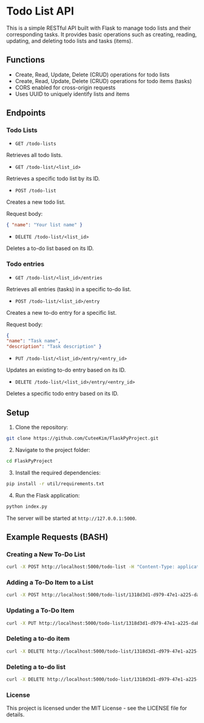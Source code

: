 # Todo List API

This is a simple RESTful API built with Flask to manage todo lists and their corresponding tasks. It provides basic operations such as creating, reading, updating, and deleting todo lists and tasks (items).

## Functions

- Create, Read, Update, Delete (CRUD) operations for todo lists
- Create, Read, Update, Delete (CRUD) operations for todo items (tasks)
- CORS enabled for cross-origin requests
- Uses UUID to uniquely identify lists and items

## Endpoints

### Todo Lists

- `GET /todo-lists`

Retrieves all todo lists.
- `GET /todo-list/<list_id>`

Retrieves a specific todo list by its ID.
- `POST /todo-list`

Creates a new todo list.

Request body:

```json
{ "name": "Your list name" }
```

- `DELETE /todo-list/<list_id>`

Deletes a to-do list based on its ID.

### Todo entries

- `GET /todo-list/<list_id>/entries`

Retrieves all entries (tasks) in a specific to-do list.
- `POST /todo-list/<list_id>/entry`

Creates a new to-do entry for a specific list.

Request body:

```json
{
"name": "Task name",
"description": "Task description" }
```

- `PUT /todo-list/<list_id>/entry/<entry_id>`

Updates an existing to-do entry based on its ID.
- `DELETE /todo-list/<list_id>/entry/<entry_id>`

Deletes a specific todo entry based on its ID.

## Setup

1. Clone the repository:

```bash
git clone https://github.com/CuteeKim/FlaskPyProject.git
```

2. Navigate to the project folder:

```bash
cd FlaskPyProject
```

3. Install the required dependencies:

```bash
pip install -r util/requirements.txt
```

4. Run the Flask application:

```bash
python index.py
```

The server will be started at `http://127.0.0.1:5000`.

## Example Requests (BASH)

### Creating a New To-Do List

```bash
curl -X POST http://localhost:5000/todo-list -H "Content-Type: application/json" -d '{"name": "Einkaufsliste"}'
```

### Adding a To-Do Item to a List

```bash
curl -X POST http://localhost:5000/todo-list/1318d3d1-d979-47e1-a225-dab1751dbe75/entry -H "Content-Type: application/json" -d '{"name": "Buy Milk", "description": "Buy 2 Liters of Milk"}'
```

### Updating a To-Do Item

```bash
curl -X PUT http://localhost:5000/todo-list/1318d3d1-d979-47e1-a225-dab1751dbe75/entry/1 -H "Content-Type: application/json" -d '{"name": "Buy Milk", "description": "Buy 3 liters of milk"}'
```

### Deleting a to-do item

```Bash
curl -X DELETE http://localhost:5000/todo-list/1318d3d1-d979-47e1-a225-dab1751dbe75/entry/1
```

### Deleting a to-do list
```Bash
curl -X DELETE http://localhost:5000/todo-list/1318d3d1-d979-47e1-a225-dab1751dbe75
```

### License
This project is licensed under the MIT License - see the LICENSE file for details.